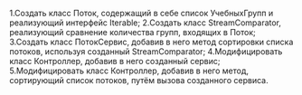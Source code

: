 1.Создать класс Поток, содержащий в себе список УчебныхГрупп и реализующий интерфейс Iterable;
2.Создать класс StreamComparator, реализующий сравнение количества групп, входящих в Поток;
3.Создать класс ПотокСервис, добавив в него метод сортировки списка потоков, используя созданный StreamComparator;
4.Модифицировать класс Контроллер, добавив в него созданный сервис;
5.Модифицировать класс Контроллер, добавив в него метод, сортирующий список потоков, путём вызова созданного сервиса.